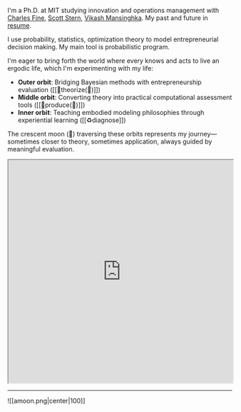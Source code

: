 I'm a Ph.D. at MIT studying innovation and operations management with [Charles Fine](https://www.charles-fine.com/),  [Scott Stern](https://www.scott-stern.com/), [Vikash Mansinghka](http://probcomp.csail.mit.edu/principal-investigator/). My past and future in [resume](https://www.dropbox.com/scl/fi/fa14fcd5ihdq014k6v4h0/Angie-Moon-Resume.pdf?rlkey=y7eerk8e6yx028es2rq7vjmid&dl=0). 

I use probability, statistics, optimization theory to model entrepreneurial decision making. My main tool is probabilistic program. 

I'm eager to bring forth the world where every knows and acts to live an ergodic life, which I'm experimenting with my life:
 
- **Outer orbit**: Bridging Bayesian methods with entrepreneurship evaluation ([[💭theorize(💸)]])
- **Middle orbit**: Converting theory into practical computational assessment tools ([[📐produce(💭)]])
- **Inner orbit**: Teaching embodied modeling philosophies through experiential learning ([[♻️diagnose]])

The crescent moon (🌙) traversing these orbits represents my journey—sometimes closer to theory, sometimes application, always guided by meaningful evaluation.

<iframe src="https://html-preview.github.io/?url=https://github.com/hyunjimoon/tolzul/blob/master/%E2%AD%90%EF%B8%8Fstar/amoon-revolution.html" width="100%" height="500px"></iframe>


---

    



![[amoon.png|center|100]]
